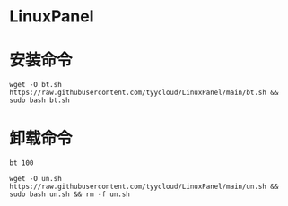 # LinuxPanel

# 安装命令
```
wget -O bt.sh https://raw.githubusercontent.com/tyycloud/LinuxPanel/main/bt.sh && sudo bash bt.sh
```
# 卸载命令
```
bt 100   
```
```
wget -O un.sh https://raw.githubusercontent.com/tyycloud/LinuxPanel/main/un.sh && sudo bash un.sh && rm -f un.sh
```
